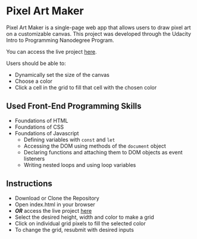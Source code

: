# Pixel Art Maker
Pixel Art Maker is a single-page web app that allows users to draw pixel art on a customizable canvas. This project was developed through the Udacity Intro to Programming Nanodegree Program.

You can access the live project [here](https://yuliyasheludyakova.github.io/Pixel-Art-Maker/).

Users should be able to:
* Dynamically set the size of the canvas
* Choose a color
* Click a cell in the grid to fill that cell with the chosen color


## Used Front-End Programming Skills
* Foundations of HTML
* Foundations of CSS
* Foundations of Javascript
  - Defining variables with `const` and `let`
  - Accessing the DOM using methods of the `document` object
  - Declaring functions and attaching them to DOM objects as event listeners
  - Writing nested loops and using loop variables

## Instructions
* Download or Clone the Repository
* Open index.html in your browser
* _**OR**_ access the live project [here](https://yuliyasheludyakova.github.io/Pixel-Art-Maker/)
* Select the desired height, width and color to make a grid
* Click on individual grid pixels to fill the selected color
* To change the grid, resubmit with desired inputs
